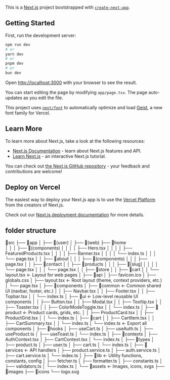 This is a [Next.js](https://nextjs.org) project bootstrapped with [`create-next-app`](https://nextjs.org/docs/app/api-reference/cli/create-next-app).

## Getting Started

First, run the development server:

```bash
npm run dev
# or
yarn dev
# or
pnpm dev
# or
bun dev
```

Open [http://localhost:3000](http://localhost:3000) with your browser to see the result.

You can start editing the page by modifying `app/page.tsx`. The page auto-updates as you edit the file.

This project uses [`next/font`](https://nextjs.org/docs/app/building-your-application/optimizing/fonts) to automatically optimize and load [Geist](https://vercel.com/font), a new font family for Vercel.

## Learn More

To learn more about Next.js, take a look at the following resources:

- [Next.js Documentation](https://nextjs.org/docs) - learn about Next.js features and API.
- [Learn Next.js](https://nextjs.org/learn) - an interactive Next.js tutorial.

You can check out [the Next.js GitHub repository](https://github.com/vercel/next.js) - your feedback and contributions are welcome!

## Deploy on Vercel

The easiest way to deploy your Next.js app is to use the [Vercel Platform](https://vercel.com/new?utm_medium=default-template&filter=next.js&utm_source=create-next-app&utm_campaign=create-next-app-readme) from the creators of Next.js.

Check out our [Next.js deployment documentation](https://nextjs.org/docs/app/building-your-application/deploying) for more details.

## folder structure

📁src
├── 📁app
│   ├── 📁(user)
│   ├── 📁(web)
        ├── 📁home    
│   │   │   ├── 📁(components)
│   │   │   │   ├── Hero.tsx
│   │   │   │   ├── FeaturedProducts.tsx
│   │   │   │   ├── Banner.tsx
│   │   │   │   └── index.ts
│   │   │   └── page.tsx
│   │   ├── 📁about
│   │   │   ├── 📁(components)
│   │   │   ├── page.tsx
│   │   ├── 📁contact
│   │   ├── 📁products
│   │   │   ├── 📁[slug]
│   │   │   │   └── page.tsx
│   │   │   └── page.tsx
│   │   ├── 📁store
│   │   ├── 📁cart
│   │   └── layout.tsx   ← Layout for web pages
│   ├── 📁api
│   ├── favicon.ico
│   ├── globals.css
│   ├── layout.tsx       ← Root layout (theme, context providers, etc.)
│   └── page.tsx
│
├── 📁components
│   ├── 📁common          ← Common shared UI (navbar, footer, etc.)
│   │   ├── Navbar.tsx
│   │   ├── Footer.tsx
│   │   ├── Topbar.tsx
│   │   └── index.ts
│   ├── 📁ui              ← Low-level reusable UI components
│   │   ├── Button.tsx
│   │   ├── Modal.tsx
│   │   ├── Tooltip.tsx
│   │   ├── Toaster.tsx
│   │   ├── ColorModeToggle.tsx
│   │   └── index.ts
│   ├── 📁product         ← Product cards, grids, etc.
│   │   ├── ProductCard.tsx
│   │   ├── ProductGrid.tsx
│   │   └── index.ts
│   ├── 📁cart
│   │   ├── CartItem.tsx
│   │   ├── CartSummary.tsx
│   │   └── index.ts
│   └── index.ts         ← Export all components
│
├── 📁hooks
│   ├── useCart.ts
│   ├── useAuth.ts
│   ├── useProduct.ts
│   ├── useToast.ts
│   └── index.ts
│
├── 📁contexts
│   ├── AuthContext.tsx
│   ├── CartContext.tsx
│   └── index.ts
│
├── 📁types
│   ├── product.ts
│   ├── user.ts
│   ├── cart.ts
│   └── index.ts
│
├── 📁services           ← API handlers
│   ├── product.service.ts
│   ├── auth.service.ts
│   ├── cart.service.ts
│   └── index.ts
│
├── 📁lib                ← Utility functions, constants, config
│   ├── fetcher.ts
│   ├── formatter.ts
│   ├── constants.ts
│   ├── validators.ts
│   └── index.ts
│
└── 📁assets             ← Images, icons, svgs
    ├── 📁images
    ├── 📁icons
    └── logo.svg
